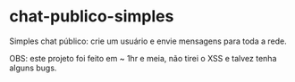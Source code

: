 # chat-publico-simples
Simples chat público: crie um usuário e envie mensagens para toda a rede.

OBS: este projeto foi feito em ~ 1hr e meia, não tirei o XSS e talvez tenha alguns bugs.
